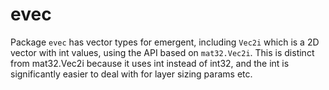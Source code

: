 # evec

Package `evec` has vector types for emergent, including `Vec2i` which is a 2D vector with int values, using the API based on `mat32.Vec2i`. This is distinct from mat32.Vec2i because it uses int instead of int32, and the int is significantly easier to deal with for layer sizing params etc.


